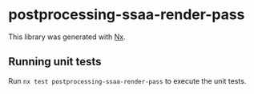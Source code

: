 # postprocessing-ssaa-render-pass

This library was generated with [Nx](https://nx.dev).

## Running unit tests

Run `nx test postprocessing-ssaa-render-pass` to execute the unit tests.
